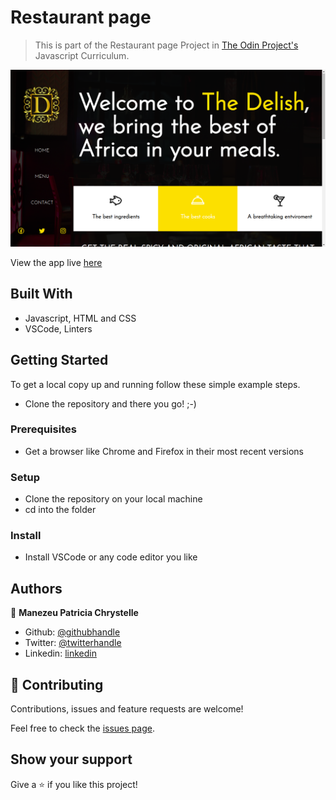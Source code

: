 # Restaurant page

> This is part of the Restaurant page Project in [The Odin Project's](https://www.theodinproject.com/courses/javascript/lessons/restaurant-page) Javascript Curriculum.


![screenshot](./app_screenshot.png)

 View the app live [here]()
 
## Built With

- Javascript, HTML and CSS
- VSCode, Linters


## Getting Started

To get a local copy up and running follow these simple example steps.

- Clone the repository and there you go! ;-)

### Prerequisites

- Get a browser like Chrome and Firefox in their most recent versions

### Setup

- Clone the repository on your local machine
- cd into the folder

### Install

- Install VSCode or any code editor you like


## Authors

👤 **Manezeu Patricia Chrystelle**

- Github: [@githubhandle](https://github.com/patriciachrysy)
- Twitter: [@twitterhandle](https://twitter.com/ManezeuP)
- Linkedin: [linkedin](https://www.linkedin.com/in/manezeu-patricia-chrystelle-095072118/)

## 🤝 Contributing

Contributions, issues and feature requests are welcome!

Feel free to check the [issues page](https://github.com/taiwocoker/JavaScript_Tic-Tac-Toe/issues).

## Show your support

Give a ⭐️ if you like this project!

